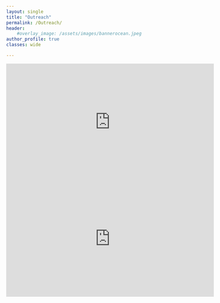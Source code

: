 ```yaml
---
layout: single
title: "Outreach"
permalink: /Outreach/
header:
    #overlay_image: /assets/images/bannerocean.jpeg
author_profile: true
classes: wide

---
```


<iframe src="https://www.facebook.com/plugins/video.php?height=314&href=https%3A%2F%2Fwww.facebook.com%2Ffisicatorvergata%2Fvideos%2F427461621677720%2F&show_text=false&width=560&t=0" width="560" height="314" style="border:none;overflow:hidden" scrolling="no" frameborder="0" allowfullscreen="true" allow="autoplay; clipboard-write; encrypted-media; picture-in-picture; web-share" allowFullScreen="true"></iframe> 



<iframe width="560" height="315" src="https://www.youtube.com/embed/oUf9Yd06WR4" title="YouTube video player" frameborder="0" allow="accelerometer; autoplay; clipboard-write; encrypted-media; gyroscope; picture-in-picture; web-share" allowfullscreen></iframe>


